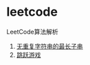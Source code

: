 # leetcode
LeetCode算法解析

1. [无重复字符串的最长子串](https://github.com/wangmeijian/leetcode/docs/1.md)
2. [跳跃游戏](https://github.com/wangmeijian/leetcode/docs/2.md)
